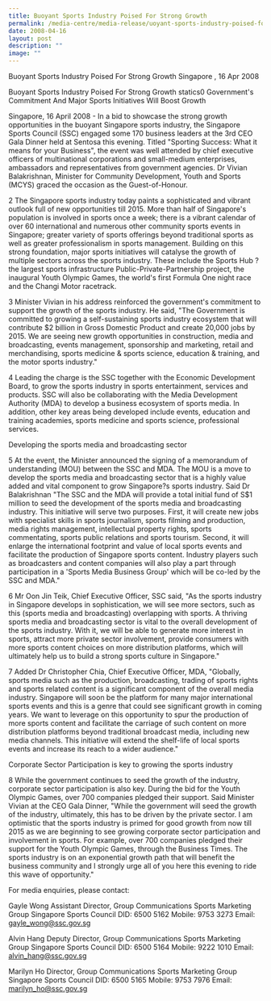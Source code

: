 ```yaml
---
title: Buoyant Sports Industry Poised For Strong Growth
permalink: /media-centre/media-release/uoyant-sports-industry-poised-for-strong-growth/
date: 2008-04-16
layout: post
description: ""
image: ""
---
```


Buoyant Sports Industry Poised For Strong Growth
Singapore , 16 Apr 2008

Buoyant Sports Industry Poised For Strong Growth
statics0
Government's Commitment And Major Sports Initiatives Will Boost Growth

Singapore, 16 April 2008 - In a bid to showcase the strong growth opportunities in the buoyant Singapore sports industry, the Singapore Sports Council (SSC) engaged some 170 business leaders at the 3rd CEO Gala Dinner held at Sentosa this evening. Titled "Sporting Success: What it means for your Business", the event was well attended by chief executive officers of multinational corporations and small-medium enterprises, ambassadors and representatives from government agencies. Dr Vivian Balakrishnan, Minister for Community Development, Youth and Sports (MCYS) graced the occasion as the Guest-of-Honour.

2 The Singapore sports industry today paints a sophisticated and vibrant outlook full of new opportunities till 2015. More than half of Singapore's population is involved in sports once a week; there is a vibrant calendar of over 60 international and numerous other community sports events in Singapore; greater variety of sports offerings beyond traditional sports as well as greater professionalism in sports management. Building on this strong foundation, major sports initiatives will catalyse the growth of multiple sectors across the sports industry. These include the Sports Hub ? the largest sports infrastructure Public-Private-Partnership project, the inaugural Youth Olympic Games, the world's first Formula One night race and the Changi Motor racetrack.

3 Minister Vivian in his address reinforced the government's commitment to support the growth of the sports industry. He said, "The Government is committed to growing a self-sustaining sports industry ecosystem that will contribute $2 billion in Gross Domestic Product and create 20,000 jobs by 2015. We are seeing new growth opportunities in construction, media and broadcasting, events management, sponsorship and marketing, retail and merchandising, sports medicine & sports science, education & training, and the motor sports industry."

4 Leading the charge is the SSC together with the Economic Development Board, to grow the sports industry in sports entertainment, services and products. SSC will also be collaborating with the Media Development Authority (MDA) to develop a business ecosystem of sports media. In addition, other key areas being developed include events, education and training academies, sports medicine and sports science, professional services.

Developing the sports media and broadcasting sector

5 At the event, the Minister announced the signing of a memorandum of understanding (MOU) between the SSC and MDA. The MOU is a move to develop the sports media and broadcasting sector that is a highly value added and vital component to grow Singapore?s sports industry. Said Dr Balakrishnan "The SSC and the MDA will provide a total initial fund of S$1 million to seed the development of the sports media and broadcasting industry. This initiative will serve two purposes. First, it will create new jobs with specialist skills in sports journalism, sports filming and production, media rights management, intellectual property rights, sports commentating, sports public relations and sports tourism. Second, it will enlarge the international footprint and value of local sports events and facilitate the production of Singapore sports content. Industry players such as broadcasters and content companies will also play a part through participation in a 'Sports Media Business Group' which will be co-led by the SSC and MDA."

6 Mr Oon Jin Teik, Chief Executive Officer, SSC said, "As the sports industry in Singapore develops in sophistication, we will see more sectors, such as this (sports media and broadcasting) overlapping with sports. A thriving sports media and broadcasting sector is vital to the overall development of the sports industry. With it, we will be able to generate more interest in sports, attract more private sector involvement, provide consumers with more sports content choices on more distribution platforms, which will ultimately help us to build a strong sports culture in Singapore."

7 Added Dr Christopher Chia, Chief Executive Officer, MDA, "Globally, sports media such as the production, broadcasting, trading of sports rights and sports related content is a significant component of the overall media industry. Singapore will soon be the platform for many major international sports events and this is a genre that could see significant growth in coming years. We want to leverage on this opportunity to spur the production of more sports content and facilitate the carriage of such content on more distribution platforms beyond traditional broadcast media, including new media channels. This initiative will extend the shelf-life of local sports events and increase its reach to a wider audience."

Corporate Sector Participation is key to growing the sports industry

8 While the government continues to seed the growth of the industry, corporate sector participation is also key. During the bid for the Youth Olympic Games, over 700 companies pledged their support. Said Minister Vivian at the CEO Gala Dinner, "While the government will seed the growth of the industry, ultimately, this has to be driven by the private sector. I am optimistic that the sports industry is primed for good growth from now till 2015 as we are beginning to see growing corporate sector participation and involvement in sports. For example, over 700 companies pledged their support for the Youth Olympic Games, through the Business Times. The sports industry is on an exponential growth path that will benefit the business community and I strongly urge all of you here this evening to ride this wave of opportunity."

For media enquiries, please contact:

Gayle Wong
Assistant Director, Group Communications
Sports Marketing Group
Singapore Sports Council
DID: 6500 5162 Mobile: 9753 3273
Email: gayle_wong@ssc.gov.sg

Alvin Hang
Deputy Director, Group Communications
Sports Marketing Group
Singapore Sports Council
DID: 6500 5164 Mobile: 9222 1010
Email: alvin_hang@ssc.gov.sg

Marilyn Ho
Director, Group Communications
Sports Marketing Group
Singapore Sports Council
DID: 6500 5165 Mobile: 9753 7976
Email: marilyn_ho@ssc.gov.sg